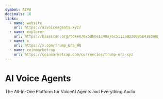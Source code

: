 ```yaml
---
symbol: AIVA
decimals: 18
links:
  - name: website
    url: https://aivoiceagents.xyz/
  - name: explorer
    url: https://basescan.org/token/0xbdb0e1c40a76c5113a023d685b419b90b01e3d61
  - name: x
    url: https://x.com/Trump_Era_HQ
  - name: coinmarketcap
    url: https://coinmarketcap.com/currencies/trump-era-xyz
---
```


# AI Voice Agents

The All-In-One Platform for VoiceAI Agents and Everything Audio
